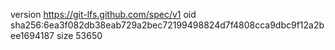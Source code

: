 version https://git-lfs.github.com/spec/v1
oid sha256:6ea3f082db38eab729a2bec72199498824d7f4808cca9dbc9f12a2bee1694187
size 53650
